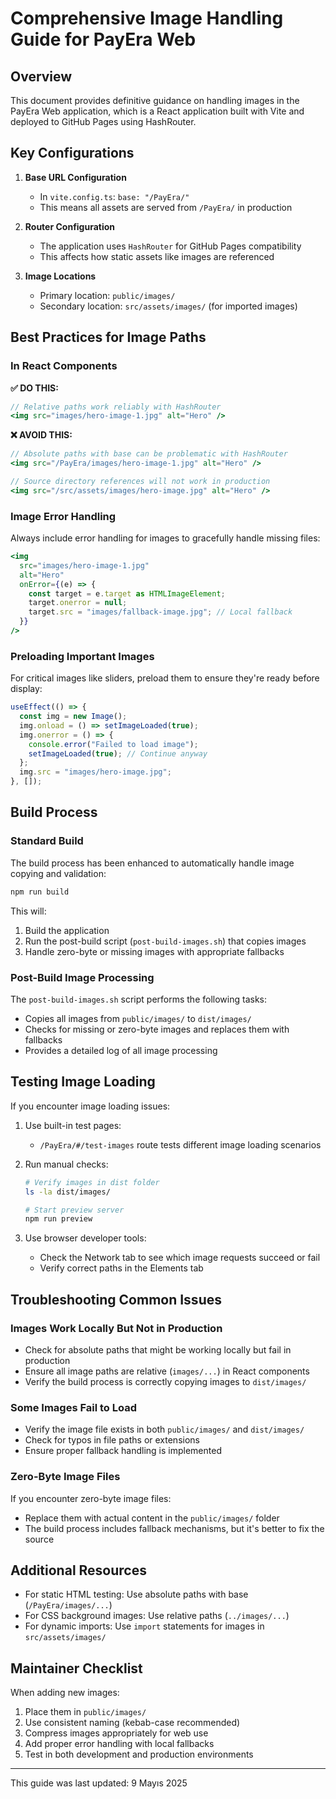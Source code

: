 # Comprehensive Image Handling Guide for PayEra Web

## Overview

This document provides definitive guidance on handling images in the PayEra Web application, which is a React application built with Vite and deployed to GitHub Pages using HashRouter.

## Key Configurations

1. **Base URL Configuration**
   - In `vite.config.ts`: `base: "/PayEra/"`
   - This means all assets are served from `/PayEra/` in production

2. **Router Configuration**
   - The application uses `HashRouter` for GitHub Pages compatibility
   - This affects how static assets like images are referenced

3. **Image Locations**
   - Primary location: `public/images/`
   - Secondary location: `src/assets/images/` (for imported images)

## Best Practices for Image Paths

### In React Components

**✅ DO THIS:**
```jsx
// Relative paths work reliably with HashRouter
<img src="images/hero-image-1.jpg" alt="Hero" />
```

**❌ AVOID THIS:**
```jsx
// Absolute paths with base can be problematic with HashRouter
<img src="/PayEra/images/hero-image-1.jpg" alt="Hero" />

// Source directory references will not work in production
<img src="/src/assets/images/hero-image.jpg" alt="Hero" />
```

### Image Error Handling

Always include error handling for images to gracefully handle missing files:

```jsx
<img 
  src="images/hero-image-1.jpg" 
  alt="Hero" 
  onError={(e) => {
    const target = e.target as HTMLImageElement;
    target.onerror = null;
    target.src = "images/fallback-image.jpg"; // Local fallback
  }}
/>
```

### Preloading Important Images

For critical images like sliders, preload them to ensure they're ready before display:

```jsx
useEffect(() => {
  const img = new Image();
  img.onload = () => setImageLoaded(true);
  img.onerror = () => {
    console.error("Failed to load image");
    setImageLoaded(true); // Continue anyway
  };
  img.src = "images/hero-image.jpg";
}, []);
```

## Build Process

### Standard Build

The build process has been enhanced to automatically handle image copying and validation:

```bash
npm run build
```

This will:
1. Build the application
2. Run the post-build script (`post-build-images.sh`) that copies images
3. Handle zero-byte or missing images with appropriate fallbacks

### Post-Build Image Processing

The `post-build-images.sh` script performs the following tasks:
- Copies all images from `public/images/` to `dist/images/`
- Checks for missing or zero-byte images and replaces them with fallbacks
- Provides a detailed log of all image processing

## Testing Image Loading

If you encounter image loading issues:

1. Use built-in test pages:
   - `/PayEra/#/test-images` route tests different image loading scenarios

2. Run manual checks:
   ```bash
   # Verify images in dist folder
   ls -la dist/images/
   
   # Start preview server
   npm run preview
   ```

3. Use browser developer tools:
   - Check the Network tab to see which image requests succeed or fail
   - Verify correct paths in the Elements tab

## Troubleshooting Common Issues

### Images Work Locally But Not in Production

- Check for absolute paths that might be working locally but fail in production
- Ensure all image paths are relative (`images/...`) in React components
- Verify the build process is correctly copying images to `dist/images/`

### Some Images Fail to Load

- Verify the image file exists in both `public/images/` and `dist/images/`
- Check for typos in file paths or extensions
- Ensure proper fallback handling is implemented

### Zero-Byte Image Files

If you encounter zero-byte image files:
- Replace them with actual content in the `public/images/` folder
- The build process includes fallback mechanisms, but it's better to fix the source

## Additional Resources

- For static HTML testing: Use absolute paths with base (`/PayEra/images/...`)
- For CSS background images: Use relative paths (`../images/...`)
- For dynamic imports: Use `import` statements for images in `src/assets/images/`

## Maintainer Checklist

When adding new images:
1. Place them in `public/images/`
2. Use consistent naming (kebab-case recommended)
3. Compress images appropriately for web use
4. Add proper error handling with local fallbacks
5. Test in both development and production environments

---

This guide was last updated: 9 Mayıs 2025
